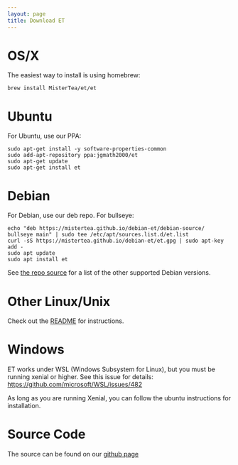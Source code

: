 ```yaml
---
layout: page
title: Download ET
---
```


# OS/X

The easiest way to install is using homebrew:

```
brew install MisterTea/et/et
```

# Ubuntu

For Ubuntu, use our PPA:

```
sudo apt-get install -y software-properties-common
sudo add-apt-repository ppa:jgmath2000/et
sudo apt-get update
sudo apt-get install et
```

# Debian

For Debian, use our deb repo.  For bullseye:

```
echo "deb https://mistertea.github.io/debian-et/debian-source/ bullseye main" | sudo tee /etc/apt/sources.list.d/et.list
curl -sS https://mistertea.github.io/debian-et/et.gpg | sudo apt-key add -
sudo apt update
sudo apt install et
```
See [the repo source](https://github.com/MisterTea/debian-et/tree/master/debian-source/dists) for a list of the other supported Debian versions.

# Other Linux/Unix

Check out the [README](https://github.com/MisterTea/EternalTerminal) for instructions.

# Windows

ET works under WSL (Windows Subsystem for Linux), but you must be running xenial or higher.  See this issue for details: https://github.com/microsoft/WSL/issues/482

As long as you are running Xenial, you can follow the ubuntu instructions for installation.


# Source Code

The source can be found on our [github page](https://github.com/MisterTea/EternalTerminal)

